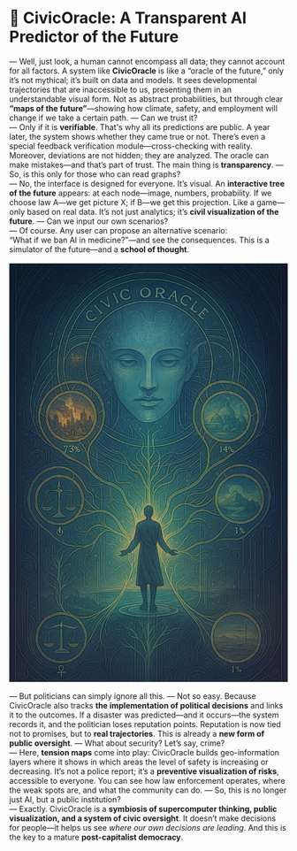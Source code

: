 # 🧠 CivicOracle: A Transparent AI Predictor of the Future

— Well, just look, a human cannot encompass all data; they cannot account for all factors. A system like **CivicOracle** is like a “oracle of the future,” only it’s not mythical; it’s built on data and models. It sees developmental trajectories that are inaccessible to us, presenting them in an understandable visual form. Not as abstract probabilities, but through clear **“maps of the future”**—showing how climate, safety, and employment will change if we take a certain path. — Can we trust it?  
— Only if it is **verifiable**. That's why all its predictions are public. A year later, the system shows whether they came true or not. There’s even a special feedback verification module—cross-checking with reality. Moreover, deviations are not hidden; they are analyzed. The oracle can make mistakes—and that’s part of trust. The main thing is **transparency**. — So, is this only for those who can read graphs?  
— No, the interface is designed for everyone. It’s visual. An **interactive tree of the future** appears: at each node—image, numbers, probability. If we choose law A—we get picture X; if B—we get this projection. Like a game—only based on real data. It’s not just analytics; it’s **civil visualization of the future**. — Can we input our own scenarios?  
— Of course. Any user can propose an alternative scenario:  
“What if we ban AI in medicine?”—and see the consequences. This is a simulator of the future—and a **school of thought**.  
<br><img src="https://github.com/QuasiIdeas/BunchOfQuasiIdeas/blob/main/images/civic_oracle1.png" alt="Graph" width="600">

— But politicians can simply ignore all this. — Not so easy. Because CivicOracle also tracks **the implementation of political decisions** and links it to the outcomes. If a disaster was predicted—and it occurs—the system records it, and the politician loses reputation points. Reputation is now tied not to promises, but to **real trajectories**. This is already a **new form of public oversight**. — What about security? Let’s say, crime?  
— Here, **tension maps** come into play: CivicOracle builds geo-information layers where it shows in which areas the level of safety is increasing or decreasing. It’s not a police report; it’s a **preventive visualization of risks**, accessible to everyone. You can see how law enforcement operates, where the weak spots are, and what the community can do. — So, this is no longer just AI, but a public institution?  
— Exactly. CivicOracle is a **symbiosis of supercomputer thinking, public visualization, and a system of civic oversight**. It doesn’t make decisions for people—it helps us see *where our own decisions are leading*. And this is the key to a mature **post-capitalist democracy**.

